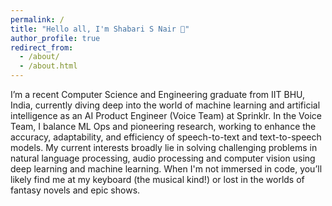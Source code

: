 ```yaml
---
permalink: /
title: "Hello all, I'm Shabari S Nair 👋"
author_profile: true
redirect_from: 
  - /about/
  - /about.html
---
```

<!-- 
## A bit about myself  🧑🏻‍💻
- 🔭 I recently graduated with a BTech in Computer Science and Engineering from Indian Institute of Technology BHU, India
- ⚡ My interests include Deep Learning, NLP (LLMs), Voice AI systems, Vision Models, and large scale Machine Learning Systems
- 🌲 I am currently working as an AI Product Engineer in the Voice Team at Sprinklr where I engage in both ML Ops and research into the accuracy, generalization, and optimization of speech-to-text and text-to-speech models.
- 🌏 I am experienced in frameworks like Pytorch, as well as microservice management tech like Kubernetes and Docker, having worked on numerous projects to build and deploy scalable and highly optimized AI based solutions for solving real-life problems, especially those in the CXM domain.
- 🌱 I am a quick learner and am always on the lookout for new things to explore in the field of AI/ML, computer science and mathematics.
- 😄 In my free time you can find me at my keyboard (the instrument) or glued to fantasy novels and shows. -->

I’m a recent Computer Science and Engineering graduate from IIT BHU, India, currently diving deep into the world of machine learning and artificial intelligence as an AI Product Engineer (Voice Team) at Sprinklr. In the Voice Team, I balance ML Ops and pioneering research, working to enhance the accuracy, adaptability, and efficiency of speech-to-text and text-to-speech models. My current interests broadly lie in solving challenging problems in natural language processing, audio processing and computer vision using deep learning and machine learning. When I'm not immersed in code, you’ll likely find me at my keyboard (the musical kind!) or lost in the worlds of fantasy novels and epic shows.